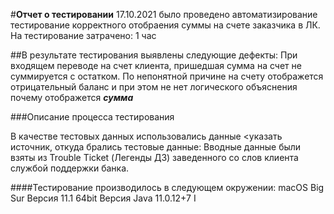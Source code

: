 #**Отчет о тестировании**
17.10.2021 было проведено автоматизирование тестирование корректного отобраения суммы на счете заказчика в ЛК.
На тестирование затрачено: 1 час

##В результате тестирования выявлены следующие дефекты:
При входящем переводе на счет клиента, пришедшая сумма на счет не суммируется с остатком. По непонятной причине на счету отображется отрицательный баланс и при этом не нет логического объяснения почему отображется ***сумма***

###Описание процесса тестирования

В качестве тестовых данных использовались данные <указать источник, откуда брались тестовые данные:
Вводные данные были взяты из Trouble Ticket (Легенды ДЗ) заведенного со слов клиента службой поддержки банка.

####Тестирование производилось в следующем окружении:
macOS Big Sur Версия 11.1 64bit
Версия Java 11.0.12+7
I
